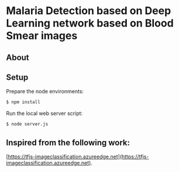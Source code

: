 # Malaria Detection based on Deep Learning network based on Blood Smear images



## About


## Setup 

Prepare the node environments:
```sh
$ npm install
```

Run the local web server script:
```sh
$ node server.js
```


## Inspired from the following work:
[https://tfjs-imageclassification.azureedge.net](https://tfjs-imageclassification.azureedge.net).
